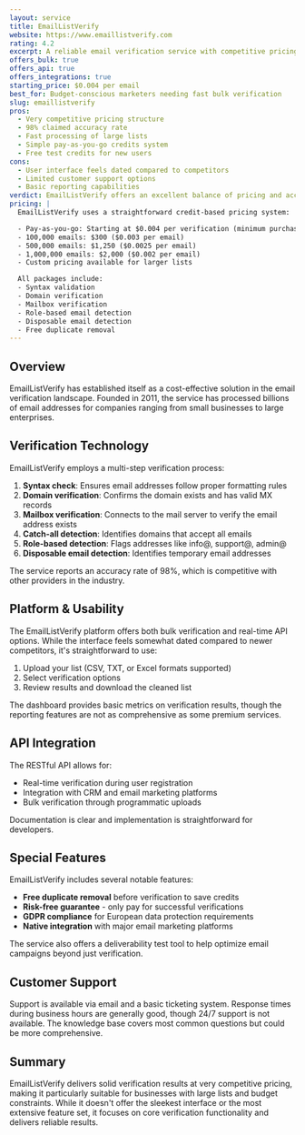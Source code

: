 ```yaml
---
layout: service
title: EmailListVerify
website: https://www.emaillistverify.com
rating: 4.2
excerpt: A reliable email verification service with competitive pricing and high accuracy.
offers_bulk: true
offers_api: true
offers_integrations: true
starting_price: $0.004 per email
best_for: Budget-conscious marketers needing fast bulk verification
slug: emaillistverify
pros:
  - Very competitive pricing structure
  - 98% claimed accuracy rate
  - Fast processing of large lists
  - Simple pay-as-you-go credits system
  - Free test credits for new users
cons:
  - User interface feels dated compared to competitors
  - Limited customer support options
  - Basic reporting capabilities
verdict: EmailListVerify offers an excellent balance of pricing and accuracy, making it a strong choice for businesses needing to verify large lists without breaking the bank. While the interface could use modernization, the core service delivers reliable results.
pricing: |
  EmailListVerify uses a straightforward credit-based pricing system:

  - Pay-as-you-go: Starting at $0.004 per verification (minimum purchase $5)
  - 100,000 emails: $300 ($0.003 per email)
  - 500,000 emails: $1,250 ($0.0025 per email)
  - 1,000,000 emails: $2,000 ($0.002 per email)
  - Custom pricing available for larger lists

  All packages include:
  - Syntax validation
  - Domain verification
  - Mailbox verification
  - Role-based email detection
  - Disposable email detection
  - Free duplicate removal
---
```


## Overview

EmailListVerify has established itself as a cost-effective solution in the email verification landscape. Founded in 2011, the service has processed billions of email addresses for companies ranging from small businesses to large enterprises.

## Verification Technology

EmailListVerify employs a multi-step verification process:

1. **Syntax check**: Ensures email addresses follow proper formatting rules
2. **Domain verification**: Confirms the domain exists and has valid MX records
3. **Mailbox verification**: Connects to the mail server to verify the email address exists
4. **Catch-all detection**: Identifies domains that accept all emails
5. **Role-based detection**: Flags addresses like info@, support@, admin@
6. **Disposable email detection**: Identifies temporary email addresses

The service reports an accuracy rate of 98%, which is competitive with other providers in the industry.

## Platform & Usability

The EmailListVerify platform offers both bulk verification and real-time API options. While the interface feels somewhat dated compared to newer competitors, it's straightforward to use:

1. Upload your list (CSV, TXT, or Excel formats supported)
2. Select verification options
3. Review results and download the cleaned list

The dashboard provides basic metrics on verification results, though the reporting features are not as comprehensive as some premium services.

## API Integration

The RESTful API allows for:
- Real-time verification during user registration
- Integration with CRM and email marketing platforms
- Bulk verification through programmatic uploads

Documentation is clear and implementation is straightforward for developers.

## Special Features

EmailListVerify includes several notable features:

- **Free duplicate removal** before verification to save credits
- **Risk-free guarantee** - only pay for successful verifications
- **GDPR compliance** for European data protection requirements
- **Native integration** with major email marketing platforms

The service also offers a deliverability test tool to help optimize email campaigns beyond just verification.

## Customer Support

Support is available via email and a basic ticketing system. Response times during business hours are generally good, though 24/7 support is not available. The knowledge base covers most common questions but could be more comprehensive.

## Summary

EmailListVerify delivers solid verification results at very competitive pricing, making it particularly suitable for businesses with large lists and budget constraints. While it doesn't offer the sleekest interface or the most extensive feature set, it focuses on core verification functionality and delivers reliable results.